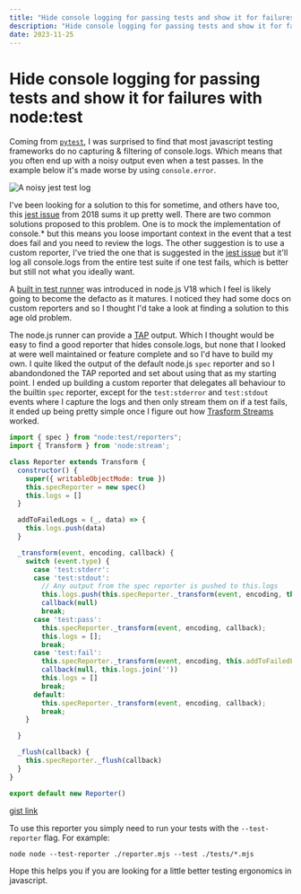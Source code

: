 ```yaml
---
title: "Hide console logging for passing tests and show it for failures with node:test"
description: "Hide console logging for passing tests and show it for failures with node:test - A long time coming"
date: 2023-11-25
---
```


# Hide console logging for passing tests and show it for failures with node:test

Coming from [`pytest`](https://docs.pytest.org/en/7.4.x/), I was surprised to find that most javascript testing frameworks do no capturing & filtering of console.logs. Which means that you often end up with a noisy output even when a test passes. In the example below it's made worse by using `console.error`.

![A noisy jest test log](/node-suppress-test-log.png)

I've been looking for a solution to this for sometime, and others have too, this [jest issue](https://github.com/jestjs/jest/issues/4156) from 2018 sums it up pretty well. There are two common solutions proposed to this problem. One is to mock the implementation of console.* but this means you loose important context in the event that a test does fail and you need to review the logs. The other suggestion is to use a custom reporter, I've tried the one that is suggested in the [jest issue](https://github.com/jestjs/jest/issues/4156) but it'll log all console.logs from the entire test suite if one test fails, which is better but still not what you ideally want.  

A [built in test runner](https://nodejs.org/api/test.html) was introduced in node.js V18 which I feel is likely going to become the defacto as it matures. I noticed they had some docs on custom reporters and so I thought I'd take a look at finding a solution to this age old problem.       

The node.js runner can provide a [TAP](https://testanything.org/) output. Which I thought would be easy to find a good reporter that hides console.logs, but none that I looked at were well maintained or feature complete and so I'd have to build my own. I quite liked the output of the default node.js `spec` reporter and so I abandondoned the TAP reported and set about using that as my starting point. I ended up building a custom reporter that delegates all behaviour to the builtin `spec` reporter, except for the `test:stderror` and `test:stdout` events where I capture the logs and then only stream them on if a test fails, it ended up being pretty simple once I figure out how [Trasform Streams](https://nodejs.org/api/stream.html#class-streamtransform) worked.

```javascript
import { spec } from "node:test/reporters";
import { Transform } from 'node:stream';

class Reporter extends Transform {
  constructor() {
    super({ writableObjectMode: true })
    this.specReporter = new spec()
    this.logs = []
  }

  addToFailedLogs = (_, data) => {
    this.logs.push(data)
  }

  _transform(event, encoding, callback) {
    switch (event.type) {
      case 'test:stderr':
      case 'test:stdout':
        // Any output from the spec reporter is pushed to this.logs
        this.logs.push(this.specReporter._transform(event, encoding, this.addToFailedLogs));
        callback(null)
        break;
      case 'test:pass':
        this.specReporter._transform(event, encoding, callback);
        this.logs = [];
        break;
      case 'test:fail':
        this.specReporter._transform(event, encoding, this.addToFailedLogs);
        callback(null, this.logs.join(''))
        this.logs = []
        break;
      default:
        this.specReporter._transform(event, encoding, callback);
        break;
    }

  }

  _flush(callback) {
    this.specReporter._flush(callback)
  }
}

export default new Reporter()
```

[gist link](https://gist.github.com/craigmulligan/00aec33f5ca427f236763b12245949f7)

To use this reporter you simply need to run your tests with the `--test-reporter` flag. For example:  

```node node --test-reporter ./reporter.mjs --test ./tests/*.mjs```

Hope this helps you if you are looking for a little better testing ergonomics in javascript.
